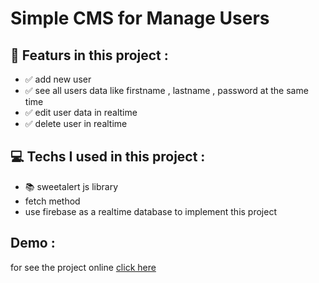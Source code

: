 # Simple CMS for Manage Users

## 💪 Featurs in this project :
- ✅ add new user
- ✅ see all users data like firstname , lastname , password at the same time
- ✅ edit user data in realtime
- ✅ delete user in realtime

## 💻 Techs I used in this project :
- 📚 sweetalert js library
- fetch method
- use firebase as a realtime database to implement this project

## Demo :

for see the project online [click here](https://mohammad-noohi.github.io/simple-users-cms/)

